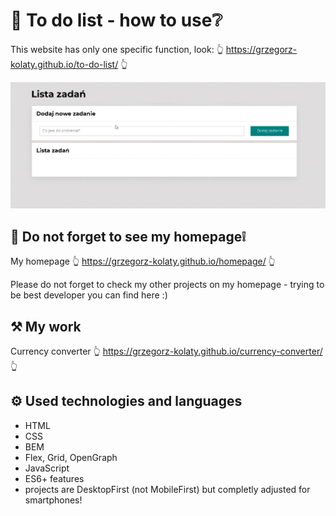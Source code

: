 # 💪 To do list - how to use❔
This website has only one specific function, look:
👆 https://grzegorz-kolaty.github.io/to-do-list/ 👆

<img src="images/how_to_use.gif" alt="howToUse" width="700"/>

## 🧑 Do not forget to see my homepage❕
My homepage 👆 https://grzegorz-kolaty.github.io/homepage/ 👆

Please do not forget to check my other projects on my homepage - trying to be best developer you can find here :)

## ⚒ My work

Currency converter  👆 https://grzegorz-kolaty.github.io/currency-converter/ 👆

## ⚙ Used technologies and languages
- HTML
- CSS
- BEM
- Flex, Grid, OpenGraph
- JavaScript
- ES6+ features
- projects are DesktopFirst (not MobileFirst) but completly adjusted for smartphones!


